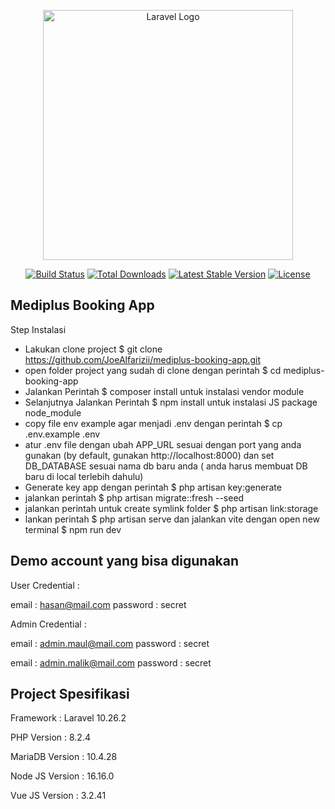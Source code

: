 <p align="center"><a href="https://laravel.com" target="_blank"><img src="https://raw.githubusercontent.com/laravel/art/master/logo-lockup/5%20SVG/2%20CMYK/1%20Full%20Color/laravel-logolockup-cmyk-red.svg" width="400" alt="Laravel Logo"></a></p>

<p align="center">
<a href="https://github.com/laravel/framework/actions"><img src="https://github.com/laravel/framework/workflows/tests/badge.svg" alt="Build Status"></a>
<a href="https://packagist.org/packages/laravel/framework"><img src="https://img.shields.io/packagist/dt/laravel/framework" alt="Total Downloads"></a>
<a href="https://packagist.org/packages/laravel/framework"><img src="https://img.shields.io/packagist/v/laravel/framework" alt="Latest Stable Version"></a>
<a href="https://packagist.org/packages/laravel/framework"><img src="https://img.shields.io/packagist/l/laravel/framework" alt="License"></a>
</p>

## Mediplus Booking App

Step Instalasi

- Lakukan clone project $ git clone https://github.com/JoeAlfarizii/mediplus-booking-app.git
- open folder project yang sudah di clone dengan perintah $ cd mediplus-booking-app
- Jalankan Perintah $ composer install untuk instalasi vendor module
- Selanjutnya Jalankan Perintah $ npm install untuk instalasi JS package node_module
- copy file env example agar menjadi .env dengan perintah $ cp .env.example .env
- atur .env file dengan ubah APP_URL sesuai dengan port yang anda gunakan (by default, gunakan http://localhost:8000) dan set DB_DATABASE sesuai nama db baru anda ( anda harus membuat DB baru di local terlebih dahulu)
- Generate key app dengan perintah $ php artisan key:generate
- jalankan perintah $ php artisan migrate::fresh --seed
- jalankan perintah untuk create symlink folder $ php artisan link:storage
- lankan perintah $ php artisan serve dan jalankan vite dengan open new terminal $ npm run dev

## Demo account yang bisa digunakan

User Credential : 

email : hasan@mail.com
password : secret

Admin Credential : 

email : admin.maul@mail.com
password : secret

email : admin.malik@mail.com
password : secret

## Project Spesifikasi

Framework : Laravel 10.26.2

PHP Version : 8.2.4

MariaDB Version : 10.4.28

Node JS Version : 16.16.0

Vue JS Version : 3.2.41